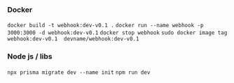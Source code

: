 ### Docker
```docker build -t webhook:dev-v0.1 .```
```docker run --name webhook -p 3000:3000 -d webhook:dev-v0.1```
```docker stop webhook```
```sudo docker image tag webhook:dev-v0.1  devname/webhook:dev-v0.1```

### Node js / libs
```npx prisma migrate dev --name init```
```npm run dev```
